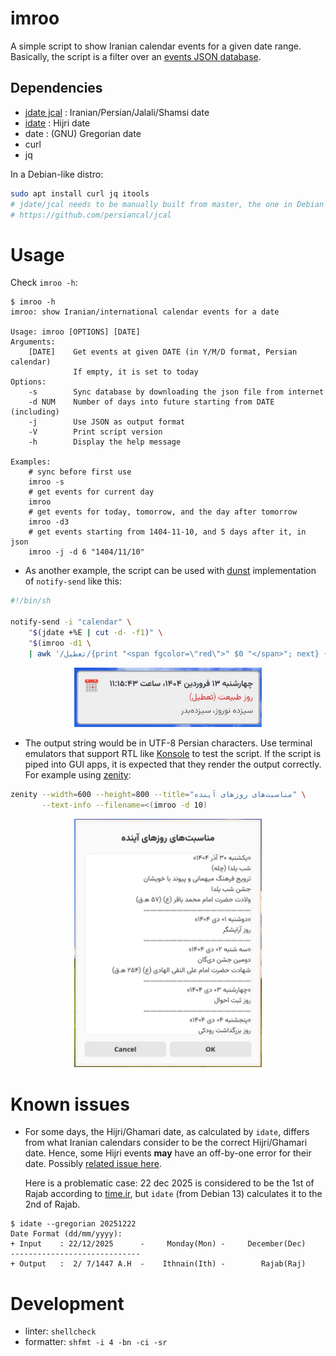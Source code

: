 # imroo
A simple script to show Iranian calendar events for a given date
range. Basically, the script is a filter over an [events JSON
database](https://github.com/persian-calendar/persian-calendar/blob/main/PersianCalendar/data/events.json).

## Dependencies
- [jdate jcal](https://github.com/persiancal/jcal) : Iranian/Persian/Jalali/Shamsi date
- [idate](https://tracker.debian.org/pkg/itools) : Hijri date
- date : (GNU) Gregorian date
- curl
- jq

In a Debian-like distro:

```bash
sudo apt install curl jq itools
# jdate/jcal needs to be manually built from master, the one in Debian 13 is buggy
# https://github.com/persiancal/jcal
```

# Usage
Check `imroo -h`:

```console
$ imroo -h
imroo: show Iranian/international calendar events for a date

Usage: imroo [OPTIONS] [DATE]
Arguments:
    [DATE]    Get events at given DATE (in Y/M/D format, Persian calendar)
              If empty, it is set to today
Options:
    -s        Sync database by downloading the json file from internet
    -d NUM    Number of days into future starting from DATE (including)
    -j        Use JSON as output format
    -V        Print script version
    -h        Display the help message

Examples:
    # sync before first use
    imroo -s
    # get events for current day
    imroo
    # get events for today, tomorrow, and the day after tomorrow
    imroo -d3
    # get events starting from 1404-11-10, and 5 days after it, in json
    imroo -j -d 6 "1404/11/10"

```

- As another example, the script can be used with
[dunst](https://dunst-project.org/documentation/#COLORS) implementation of
`notify-send` like this:

```sh
#!/bin/sh

notify-send -i "calendar" \
    "$(jdate +%E | cut -d- -f1)" \
    "$(imroo -d1 \
    | awk '/تعطیل/{print "<span fgcolor=\"red\">" $0 "</span>"; next} {print}')"
```

<p align="center">
  <img width="300"src="docs/imroo-dunst.jpg">
</p>

- The output string would be in UTF-8 Persian characters. Use terminal emulators
  that support RTL like [Konsole](https://konsole.kde.org/) to test the
  script. If the script is piped into GUI apps, it is expected that they render
  the output correctly. For example using
  [zenity](https://help.gnome.org/users/zenity/stable/):
  

```bash
zenity --width=600 --height=800 --title="مناسبت‌های روزهای آینده" \
       --text-info --filename=<(imroo -d 10)
```

<p align="center">
  <img width="300" src="docs/imroo-zenity.jpg">
</p>

# Known issues
- For some days, the Hijri/Ghamari date, as calculated by `idate`, differs from
  what Iranian calendars consider to be the correct Hijri/Ghamari date. Hence,
  some Hijri events **may** have an off-by-one error for their date. Possibly
  [related issue
  here](https://github.com/persian-calendar/persian-calendar/issues/53).
  
  Here is a problematic case: 22 dec 2025 is considered to be the 1st of Rajab
  according to [time.ir](https://www.time.ir/), but `idate` (from Debian 13)
  calculates it to the 2nd of Rajab.
  
```console
$ idate --gregorian 20251222
Date Format (dd/mm/yyyy):
+ Input    : 22/12/2025      -     Monday(Mon) -     December(Dec)
-----------------------------
+ Output   :  2/ 7/1447 A.H  -    Ithnain(Ith) -        Rajab(Raj)
```

# Development
- linter: `shellcheck`
- formatter: `shfmt -i 4 -bn -ci -sr`
